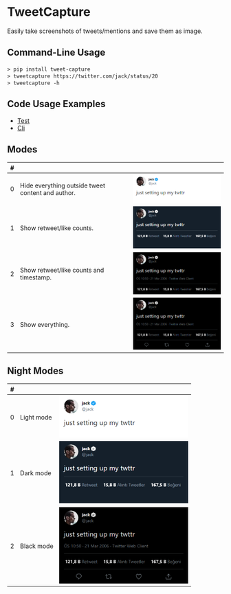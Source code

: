 # TweetCapture

Easily take screenshots of tweets/mentions and save them as image.

## Command-Line Usage

```
> pip install tweet-capture
> tweetcapture https://twitter.com/jack/status/20
> tweetcapture -h
```

## Code Usage Examples

- [Test](tweetcapture/tests/test.py)
- [Cli](tweetcapture/cli.py)

## Modes

| #   |                                                   |                                                      |
| --- | ------------------------------------------------- | ---------------------------------------------------- |
| 0   | Hide everything outside tweet content and author. | <img src="tweetcapture/tests/test4.png" width="300"> |
| 1   | Show retweet/like counts.                         | <img src="tweetcapture/tests/test3.png" width="300"> |
| 2   | Show retweet/like counts and timestamp.           | <img src="tweetcapture/tests/test2.png" width="300"> |
| 3   | Show everything.                                  | <img src="tweetcapture/tests/test1.png" width="300"> |

## Night Modes

| #   |            |                                                      |
| --- | ---------- | ---------------------------------------------------- |
| 0   | Light mode | <img src="tweetcapture/tests/test4.png" width="300"> |
| 1   | Dark mode  | <img src="tweetcapture/tests/test3.png" width="300"> |
| 2   | Black mode | <img src="tweetcapture/tests/test1.png" width="300"> |
